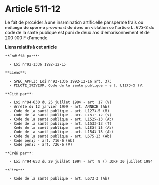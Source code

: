 # Article 511-12

Le fait de procéder à une insémination artificielle par sperme frais ou mélange de sperme provenant de dons en violation de
l'article L. 673-3 du code de la santé publique est puni de deux ans d'emprisonnement et de 200 000 F d'amende.

**Liens relatifs à cet article**

	**Codifié par**:

	  - Loi n°92-1336 1992-12-16

	**Liens**:

	  - SPEC_APPLI: Loi n°92-1336 1992-12-16 art. 373
	  - PILOTE_SUIVEUR: Code de la santé publique - art. L1273-5 (V)

	**Cité par**:

	  - Loi n°94-630 du 25 juillet 1994 - art. 17 (V)
	  - Arrêté du 12 janvier 1999 - art. ANNEXE (Ab)
	  - Code de la santé publique - art. L1273-5 (M)
	  - Code de la santé publique - art. L1517-12 (V)
	  - Code de la santé publique - art. L1525-13 (Ab)
	  - Code de la santé publique - art. L1533-13 (T)
	  - Code de la santé publique - art. L1534-13 (Ab)
	  - Code de la santé publique - art. L1543-13 (Ab)
	  - Code de la santé publique - art. L675-13 (Ab)
	  - Code pénal - art. 716-6 (Ab)
	  - Code pénal - art. 726-6 (V)

	**Créé par**:

	  - Loi n°94-653 du 29 juillet 1994 - art. 9 () JORF 30 juillet 1994

	**Cite**:

	  - Code de la santé publique - art. L673-3 (Ab)
